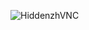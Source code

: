 ![HiddenzhVNC](https://github.com/yuankong666/Ultimate-RAT-Collection/assets/128066597/50836d27-740f-4e78-8475-09ba83243e7c)
 
